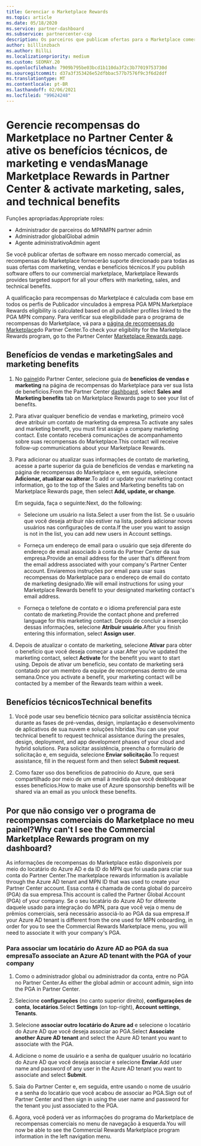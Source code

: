 ```yaml
---
title: Gerenciar o Marketplace Rewards
ms.topic: article
ms.date: 05/18/2020
ms.service: partner-dashboard
ms.subservice: partnercenter-csp
description: Os parceiros que publicam ofertas para o Marketplace comercial estão qualificados para os benefícios que oferecem suporte de marketing.
author: billlinzbach
ms.author: BillLi
ms.localizationpriority: medium
ms.custom: SEOMAY.20
ms.openlocfilehash: 7909b795be03bcd1b110da3f2c3b77019753730d
ms.sourcegitcommit: d37a3f353426e52dfbbac577b7576f9c3f6d2ddf
ms.translationtype: MT
ms.contentlocale: pt-BR
ms.lasthandoff: 02/06/2021
ms.locfileid: "99624248"
---
```

# <a name="manage-marketplace-rewards-in-partner-center--activate-marketing-sales-and-technical-benefits"></a><span data-ttu-id="2b7a8-103">Gerencie recompensas do Marketplace no Partner Center & ative os benefícios técnicos, de marketing e vendas</span><span class="sxs-lookup"><span data-stu-id="2b7a8-103">Manage Marketplace Rewards in Partner Center & activate marketing, sales, and technical benefits</span></span>

<span data-ttu-id="2b7a8-104">Funções apropriadas:</span><span class="sxs-lookup"><span data-stu-id="2b7a8-104">Appropriate roles:</span></span>

- <span data-ttu-id="2b7a8-105">Administrador de parceiros do MPN</span><span class="sxs-lookup"><span data-stu-id="2b7a8-105">MPN partner admin</span></span>
- <span data-ttu-id="2b7a8-106">Administrador global</span><span class="sxs-lookup"><span data-stu-id="2b7a8-106">Global admin</span></span>
- <span data-ttu-id="2b7a8-107">Agente administrativo</span><span class="sxs-lookup"><span data-stu-id="2b7a8-107">Admin agent</span></span>

<span data-ttu-id="2b7a8-108">Se você publicar ofertas de software em nosso mercado comercial, as recompensas do Marketplace fornecerão suporte direcionado para todas as suas ofertas com marketing, vendas e benefícios técnicos.</span><span class="sxs-lookup"><span data-stu-id="2b7a8-108">If you  publish software offers to our commercial marketplace, Marketplace Rewards provides targeted support for all your offers with marketing, sales, and technical benefits.</span></span>

<span data-ttu-id="2b7a8-109">A qualificação para recompensas do Marketplace é calculada com base em todos os perfis de Publicador vinculados à empresa PGA MPN.</span><span class="sxs-lookup"><span data-stu-id="2b7a8-109">Marketplace Rewards eligibility is calculated based on all publisher profiles linked to the PGA MPN company.</span></span> <span data-ttu-id="2b7a8-110">Para verificar sua elegibilidade para o programa de recompensas do Marketplace, vá para a [página de recompensas do Marketplace](https://partner.microsoft.com/dashboard/mpn/program/commercialmarketplace)do Partner Center.</span><span class="sxs-lookup"><span data-stu-id="2b7a8-110">To check your eligibility for the Marketplace Rewards program, go to the Partner Center [Marketplace Rewards page](https://partner.microsoft.com/dashboard/mpn/program/commercialmarketplace).</span></span>

## <a name="sales-and-marketing-benefits"></a><span data-ttu-id="2b7a8-111">Benefícios de vendas e marketing</span><span class="sxs-lookup"><span data-stu-id="2b7a8-111">Sales and marketing benefits</span></span>

1. <span data-ttu-id="2b7a8-112">No [painel](https://partner.microsoft.com/dashboard)do Partner Center, selecione guia de **benefícios de vendas e marketing** na página de recompensas do Marketplace para ver sua lista de benefícios.</span><span class="sxs-lookup"><span data-stu-id="2b7a8-112">From the Partner Center [dashboard](https://partner.microsoft.com/dashboard), select **Sales and Marketing benefits** tab on Marketplace Rewards page to see your list of benefits.</span></span> 

2. <span data-ttu-id="2b7a8-113">Para ativar qualquer benefício de vendas e marketing, primeiro você deve atribuir um contato de marketing da empresa.</span><span class="sxs-lookup"><span data-stu-id="2b7a8-113">To activate any sales and marketing benefit, you must first assign a company marketing contact.</span></span> <span data-ttu-id="2b7a8-114">Este contato receberá comunicações de acompanhamento sobre suas recompensas do Marketplace.</span><span class="sxs-lookup"><span data-stu-id="2b7a8-114">This contact will receive follow-up communications about your Marketplace Rewards.</span></span>

3. <span data-ttu-id="2b7a8-115">Para adicionar ou atualizar suas informações de contato de marketing, acesse a parte superior da guia de benefícios de vendas e marketing na página de recompensas do Marketplace e, em seguida, selecione **Adicionar, atualizar ou alterar**.</span><span class="sxs-lookup"><span data-stu-id="2b7a8-115">To add or update your marketing contact information, go to the top of the Sales and Marketing benefits tab on Marketplace Rewards page, then select **Add, update, or change**.</span></span> 

   <span data-ttu-id="2b7a8-116">Em seguida, faça o seguinte:</span><span class="sxs-lookup"><span data-stu-id="2b7a8-116">Next, do the following:</span></span>

   - <span data-ttu-id="2b7a8-117">Selecione um usuário na lista.</span><span class="sxs-lookup"><span data-stu-id="2b7a8-117">Select a user from the list.</span></span> <span data-ttu-id="2b7a8-118">Se o usuário que você deseja atribuir não estiver na lista, poderá adicionar novos usuários nas configurações de conta.</span><span class="sxs-lookup"><span data-stu-id="2b7a8-118">If the user you want to assign is not in the list, you can add new users in Account settings.</span></span>

   - <span data-ttu-id="2b7a8-119">Forneça um endereço de email para o usuário que seja diferente do endereço de email associado à conta do Partner Center da sua empresa.</span><span class="sxs-lookup"><span data-stu-id="2b7a8-119">Provide an email address for the user that's different from the email address associated with your company's Partner Center account.</span></span> <span data-ttu-id="2b7a8-120">Enviaremos instruções por email para usar suas recompensas do Marketplace para o endereço de email do contato de marketing designado.</span><span class="sxs-lookup"><span data-stu-id="2b7a8-120">We will email instructions for using your Marketplace Rewards benefit to your designated marketing contact's email address.</span></span>

   - <span data-ttu-id="2b7a8-121">Forneça o telefone de contato e o idioma preferencial para este contato de marketing.</span><span class="sxs-lookup"><span data-stu-id="2b7a8-121">Provide the contact phone and preferred language for this marketing contact.</span></span> <span data-ttu-id="2b7a8-122">Depois de concluir a inserção dessas informações, selecione **Atribuir usuário**.</span><span class="sxs-lookup"><span data-stu-id="2b7a8-122">After you finish entering this information, select **Assign user**.</span></span>

4. <span data-ttu-id="2b7a8-123">Depois de atualizar o contato de marketing, selecione **Ativar** para obter o benefício que você deseja começar a usar.</span><span class="sxs-lookup"><span data-stu-id="2b7a8-123">After you’ve updated the marketing contact, select **Activate** for the benefit you want to start using.</span></span> <span data-ttu-id="2b7a8-124">Depois de ativar um benefício, seu contato de marketing será contatado por um membro da equipe de recompensas dentro de uma semana.</span><span class="sxs-lookup"><span data-stu-id="2b7a8-124">Once you activate a benefit, your marketing contact will be contacted by a member of the Rewards team within a week.</span></span>

## <a name="technical-benefits"></a><span data-ttu-id="2b7a8-125">Benefícios técnicos</span><span class="sxs-lookup"><span data-stu-id="2b7a8-125">Technical benefits</span></span>

1. <span data-ttu-id="2b7a8-126">Você pode usar seu benefício técnico para solicitar assistência técnica durante as fases de pré-vendas, design, implantação e desenvolvimento de aplicativos de sua nuvem e soluções híbridas.</span><span class="sxs-lookup"><span data-stu-id="2b7a8-126">You can use your technical benefit to request technical assistance during the presales, design, deployment, and app development phases of your cloud and hybrid solutions.</span></span> <span data-ttu-id="2b7a8-127">Para solicitar assistência, preencha o formulário de solicitação e, em seguida, selecione **Enviar solicitação**.</span><span class="sxs-lookup"><span data-stu-id="2b7a8-127">To request assistance, fill in the request form and then select **Submit request**.</span></span>

2. <span data-ttu-id="2b7a8-128">Como fazer uso dos benefícios de patrocínio do Azure, que será compartilhado por meio de um email à medida que você desbloquear esses benefícios.</span><span class="sxs-lookup"><span data-stu-id="2b7a8-128">How to make use of Azure sponsorship benefits will be shared via an email as you unlock these benefits.</span></span>

## <a name="why-cant-i-see-the-commercial-marketplace-rewards-program-on-my-dashboard"></a><span data-ttu-id="2b7a8-129">Por que não consigo ver o programa de recompensas comerciais do Marketplace no meu painel?</span><span class="sxs-lookup"><span data-stu-id="2b7a8-129">Why can't I see the Commercial Marketplace Rewards program on my dashboard?</span></span>

<span data-ttu-id="2b7a8-130">As informações de recompensas do Marketplace estão disponíveis por meio do locatário do Azure AD e da ID do MPN que foi usada para criar sua conta do Partner Center.</span><span class="sxs-lookup"><span data-stu-id="2b7a8-130">The marketplace rewards information is available through the Azure AD tenant and MPN ID that was used to create your Partner Center account.</span></span> <span data-ttu-id="2b7a8-131">Essa conta é chamada de conta global do parceiro (PGA) da sua empresa.</span><span class="sxs-lookup"><span data-stu-id="2b7a8-131">This account is called the Partner Global Account (PGA) of your company.</span></span> <span data-ttu-id="2b7a8-132">Se o seu locatário do Azure AD for diferente daquele usado para integração do MPN, para que você veja o menu de prêmios comerciais, será necessário associá-lo ao PGA da sua empresa.</span><span class="sxs-lookup"><span data-stu-id="2b7a8-132">If your Azure AD tenant is different from the  one used for MPN onboarding, in order for you to see the Commercial Rewards Marketplace menu, you will need to associate it with your company's PGA.</span></span>

### <a name="to-associate-an-azure-ad-tenant-with-the-pga-of-your-company"></a><span data-ttu-id="2b7a8-133">Para associar um locatário do Azure AD ao PGA da sua empresa</span><span class="sxs-lookup"><span data-stu-id="2b7a8-133">To associate an Azure AD tenant with the PGA of your company</span></span>

1. <span data-ttu-id="2b7a8-134">Como o administrador global ou administrador da conta, entre no PGA no Partner Center.</span><span class="sxs-lookup"><span data-stu-id="2b7a8-134">As either the global admin or account admin, sign into the PGA in Partner Center.</span></span>

2. <span data-ttu-id="2b7a8-135">Selecione **configurações** (no canto superior direito), **configurações de conta**, **locatários**.</span><span class="sxs-lookup"><span data-stu-id="2b7a8-135">Select **Settings** (on top-right), **Account settings**, **Tenants**.</span></span> 

3. <span data-ttu-id="2b7a8-136">Selecione **associar outro locatário do Azure ad** e selecione o locatário do Azure AD que você deseja associar ao PGA.</span><span class="sxs-lookup"><span data-stu-id="2b7a8-136">Select **Associate another Azure AD tenant** and select the Azure AD tenant you want to associate with the PGA.</span></span>

4. <span data-ttu-id="2b7a8-137">Adicione o nome de usuário e a senha de qualquer usuário no locatário do Azure AD que você deseja associar e selecione **Enviar**.</span><span class="sxs-lookup"><span data-stu-id="2b7a8-137">Add user name and password of any user in the Azure AD tenant you want to associate and select **Submit**.</span></span>

5. <span data-ttu-id="2b7a8-138">Saia do Partner Center e, em seguida, entre usando o nome de usuário e a senha do locatário que você acabou de associar ao PGA.</span><span class="sxs-lookup"><span data-stu-id="2b7a8-138">Sign out of Partner Center and then sign in using the user name and password for the tenant you just associated to the PGA.</span></span>

6. <span data-ttu-id="2b7a8-139">Agora, você poderá ver as informações do programa do Marketplace de recompensas comerciais no menu de navegação à esquerda.</span><span class="sxs-lookup"><span data-stu-id="2b7a8-139">You will now be able to see the Commercial Rewards Marketplace program information in the left navigation menu.</span></span>

